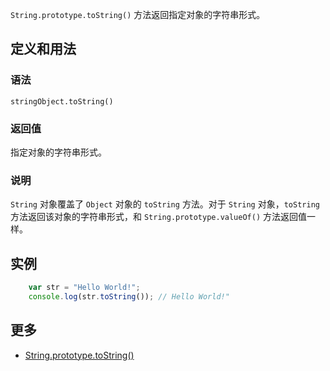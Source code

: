 `String.prototype.toString()` 方法返回指定对象的字符串形式。

## 定义和用法

### 语法

`stringObject.toString()`

### 返回值

指定对象的字符串形式。

### 说明

`String` 对象覆盖了 `Object` 对象的 `toString` 方法。对于 `String` 对象，`toString` 方法返回该对象的字符串形式，和 `String.prototype.valueOf()` 方法返回值一样。

## 实例

```javascript
    var str = "Hello World!";
    console.log(str.toString()); // Hello World!"  
```

## 更多

*   [String.prototype.toString()](https://developer.mozilla.org/zh-CN/docs/Web/JavaScript/Reference/Global_Objects/String/toString)